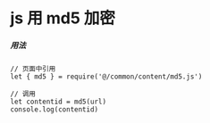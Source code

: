 # js 用 md5 加密

##### 用法

```
// 页面中引用
let { md5 } = require('@/common/content/md5.js')

// 调用
let contentid = md5(url)
console.log(contentid)
```

